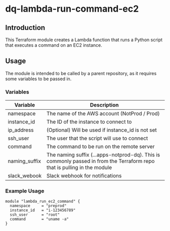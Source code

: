 # dq-lambda-run-command-ec2

## Introduction
This Terraform module creates a Lambda function that runs a Python script that executes a command on an EC2 instance.

## Usage
The module is intended to be called by a parent repository, as it requires some variables to be passed in.

### Variables
| Variable  | Description |
|-----------|-------------|
| namespace | The name of the AWS account (NotProd / Prod) |
| instance_id | The ID of the instance to connect to |
| ip_address | (Optional) Will be used if instance_id is not set |
| ssh_user | The user that the script will use to connect |
| command | The command to be run on the remote server |
| naming_suffix | The naming suffix (...apps-notprod-dq). This is commonly passed in from the Terraform repo that is pulling in the module |
| slack_webook | Slack webhook for notifications |

### Example Usage
```
module "lambda_run_ec2_command" {
  namespace     = "preprod"
  instance_id   = "i-123456789"
  ssh_user      = "root"
  command       = "uname -a"
}
```
